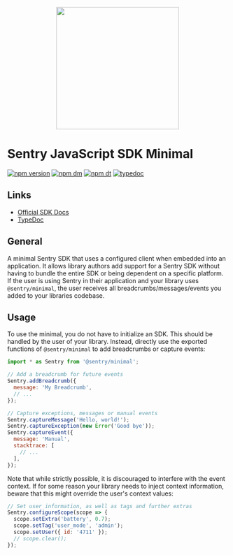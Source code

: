 <p align="center">
  <a href="https://sentry.io" target="_blank" align="center">
    <img src="https://sentry-brand.storage.googleapis.com/sentry-logo-black.png" width="280">
  </a>
  <br />
</p>

# Sentry JavaScript SDK Minimal

[![npm version](https://img.shields.io/npm/v/@sentry/minimal.svg)](https://www.npmjs.com/package/@sentry/minimal)
[![npm dm](https://img.shields.io/npm/dm/@sentry/minimal.svg)](https://www.npmjs.com/package/@sentry/minimal)
[![npm dt](https://img.shields.io/npm/dt/@sentry/minimal.svg)](https://www.npmjs.com/package/@sentry/minimal)
[![typedoc](https://img.shields.io/badge/docs-typedoc-blue.svg)](http://getsentry.github.io/sentry-javascript/)

## Links

- [Official SDK Docs](https://docs.sentry.io/quickstart/)
- [TypeDoc](http://getsentry.github.io/sentry-javascript/)

## General

A minimal Sentry SDK that uses a configured client when embedded into an application. It allows library authors add
support for a Sentry SDK without having to bundle the entire SDK or being dependent on a specific platform. If the user
is using Sentry in their application and your library uses `@sentry/minimal`, the user receives all
breadcrumbs/messages/events you added to your libraries codebase.

## Usage

To use the minimal, you do not have to initialize an SDK. This should be handled by the user of your library. Instead,
directly use the exported functions of `@sentry/minimal` to add breadcrumbs or capture events:

```javascript
import * as Sentry from '@sentry/minimal';

// Add a breadcrumb for future events
Sentry.addBreadcrumb({
  message: 'My Breadcrumb',
  // ...
});

// Capture exceptions, messages or manual events
Sentry.captureMessage('Hello, world!');
Sentry.captureException(new Error('Good bye'));
Sentry.captureEvent({
  message: 'Manual',
  stacktrace: [
    // ...
  ],
});
```

Note that while strictly possible, it is discouraged to interfere with the event context. If for some reason your
library needs to inject context information, beware that this might override the user's context values:

```javascript
// Set user information, as well as tags and further extras
Sentry.configureScope(scope => {
  scope.setExtra('battery', 0.7);
  scope.setTag('user_mode', 'admin');
  scope.setUser({ id: '4711' });
  // scope.clear();
});
```
